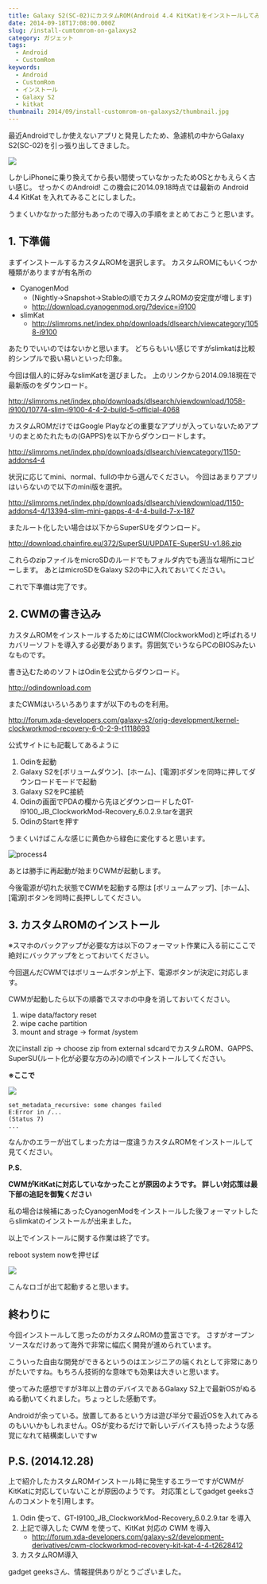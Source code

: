 ```yaml
---
title: Galaxy S2(SC-02)にカスタムROM(Android 4.4 KitKat)をインストールしてみた
date: 2014-09-18T17:08:00.000Z
slug: /install-cumtomrom-on-galaxys2
category: ガジェット
tags:
  - Android
  - CustomRom
keywords:
  - Android
  - CustomRom
  - インストール
  - Galaxy S2
  - kitkat
thumbnail: 2014/09/install-customrom-on-galaxys2/thumbnail.jpg
---
```



最近Androidでしか使えないアプリと発見したため、急遽机の中からGalaxy S2(SC-02)を引っ張り出してきました。

![](./process3.jpg)

しかしiPhoneに乗り換えてから長い間使っていなかったためOSとかもえらく古い感じ。 せっかくのAndroid! この機会に2014.09.18時点では最新の Android 4.4 KitKat を入れてみることにしました。

うまくいかなかった部分もあったので導入の手順をまとめておこうと思います。

## 1. 下準備

まずインストールするカスタムROMを選択します。
カスタムROMにもいくつか種類がありますが有名所の

* CyanogenMod
  * (Nightly→Snapshot→Stableの順でカスタムROMの安定度が増します)
  * http://download.cyanogenmod.org/?device=i9100
* slimKat
  * http://slimroms.net/index.php/downloads/dlsearch/viewcategory/1058-i9100

あたりでいいのではないかと思います。 どちらもいい感じですがslimkatは比較的シンプルで扱い易いといった印象。

今回は個人的に好みなslimKatを選びました。
上のリンクから2014.09.18現在で最新版のをダウンロード。

<http://slimroms.net/index.php/downloads/dlsearch/viewdownload/1058-i9100/10774-slim-i9100-4-4-2-build-5-official-4068>

カスタムROMだけではGoogle Playなどの重要なアプリが入っていないためアプリのまとめたれたもの(GAPPS)を以下からダウンロードします。

<http://slimroms.net/index.php/downloads/dlsearch/viewcategory/1150-addons4-4>

状況に応じてmini、normal、fullの中から選んでください。
今回はあまりアプリはいらないので以下のmini版を選択。

<http://slimroms.net/index.php/downloads/dlsearch/viewdownload/1150-addons4-4/13394-slim-mini-gapps-4-4-4-build-7-x-187>

またルート化したい場合は以下からSuperSUをダウンロード。

<http://download.chainfire.eu/372/SuperSU/UPDATE-SuperSU-v1.86.zip>

これらのzipファイルをmicroSDのルードでもフォルダ内でも適当な場所にコピーします。 あとはmicroSDをGalaxy S2の中に入れておいてください。

これで下準備は完了です。

## 2. CWMの書き込み

カスタムROMをインストールするためにはCWM(ClockworkMod)と呼ばれるリカバリーソフトを導入する必要があります。雰囲気でいうならPCのBIOSみたいなものです。

書き込むためのソフトはOdinを公式からダウンロード。

<http://odindownload.com>

またCWMはいろいろありますが以下のものを利用。

http://forum.xda-developers.com/galaxy-s2/orig-development/kernel-clockworkmod-recovery-6-0-2-9-t1118693

公式サイトにも記載してあるように

1. Odinを起動
2. Galaxy S2を[ボリュームダウン]、[ホーム]、[電源]ボダンを同時に押してダウンロードモードで起動
3. Galaxy S2をPC接続
4. Odinの画面でPDAの欄から先ほどダウンロードしたGT-I9100_JB_ClockworkMod-Recovery_6.0.2.9.tarを選択
5. OdinのStartを押す

うまくいけばこんな感じに黄色から緑色に変化すると思います。

![process4](./process4.jpg)

あとは勝手に再起動が始まりCWMが起動します。

今後電源が切れた状態でCWMを起動する際は
[ボリュームアップ]、[ホーム]、[電源]ボタンを同時に長押ししてください。

## 3. カスタムROMのインストール

※スマホのバックアップが必要な方は以下のフォーマット作業に入る前にここで絶対にバックアップをとっておいてください。

今回選んだCWMではボリュームボタンが上下、電源ボタンが決定に対応します。

CWMが起動したら以下の順番でスマホの中身を消しておいてください。

1. wipe data/factory reset
2. wipe cache partition
3. mount and strage → format /system

次にinstall zip → choose zip from external sdcardでカスタムROM、GAPPS、SuperSU(ルート化が必要な方のみ)の順でインストールしてください。

**※ここで**

![](process1.jpg)

```
set_metadata_recursive: some changes failed
E:Error in /...
(Status 7)
...
```

なんかのエラーが出てしまった方は一度違うカスタムROMをインストールして見てください。

**P.S.**

**CWMがKitKatに対応していなかったことが原因のようです。 詳しい対応策は最下部の追記を御覧ください**

私の場合は候補にあったCyanogenModをインストールした後フォーマットしたらslimkatのインストールが出来ました。

以上でインストールに関する作業は終了です。

reboot system nowを押せば

![](./process2.jpg)

こんなロゴが出て起動すると思います。

## 終わりに

今回インストールして思ったのがカスタムROMの豊富さです。
さすがオープンソースなだけあって海外で非常に幅広く開発が進められています。

こういった自由な開発ができるというのはエンジニアの端くれとして非常にありがたいですね。もちろん技術的な意味でも効果は大きいと思います。

使ってみた感想ですが3年以上昔のデバイスであるGalaxy S2上で最新OSがぬるぬる動いてくれました。ちょっとした感動です。

Androidが余っている。放置してあるという方は遊び半分で最近OSを入れてみるのもいいかもしれません。OSが変わるだけで新しいデバイスも持ったような感覚になれて結構楽しいですw

## P.S. (2014.12.28)

上で紹介したカスタムROMインストール時に発生するエラーですがCWMがKitKatに対応していないことが原因のようです。
対応策としてgadget geeksさんのコメントを引用します。

1. Odin 使って、GT-I9100_JB_ClockworkMod-Recovery_6.0.2.9.tar を導入
2. 上記で導入した CWM を使って、KitKat 対応の CWM を導入
   * http://forum.xda-developers.com/galaxy-s2/development-derivatives/cwm-clockworkmod-recovery-kit-kat-4-4-t2628412
3. カスタムROM導入

gadget geeksさん、情報提供ありがとうございました。
